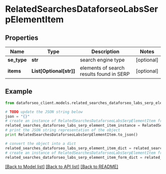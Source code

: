 # RelatedSearchesDataforseoLabsSerpElementItem


## Properties

Name | Type | Description | Notes
------------ | ------------- | ------------- | -------------
**se_type** | **str** | search engine type | [optional] 
**items** | **List[Optional[str]]** | elements of search results found in SERP | [optional] 

## Example

```python
from dataforseo_client.models.related_searches_dataforseo_labs_serp_element_item import RelatedSearchesDataforseoLabsSerpElementItem

# TODO update the JSON string below
json = "{}"
# create an instance of RelatedSearchesDataforseoLabsSerpElementItem from a JSON string
related_searches_dataforseo_labs_serp_element_item_instance = RelatedSearchesDataforseoLabsSerpElementItem.from_json(json)
# print the JSON string representation of the object
print RelatedSearchesDataforseoLabsSerpElementItem.to_json()

# convert the object into a dict
related_searches_dataforseo_labs_serp_element_item_dict = related_searches_dataforseo_labs_serp_element_item_instance.to_dict()
# create an instance of RelatedSearchesDataforseoLabsSerpElementItem from a dict
related_searches_dataforseo_labs_serp_element_item_form_dict = related_searches_dataforseo_labs_serp_element_item.from_dict(related_searches_dataforseo_labs_serp_element_item_dict)
```
[[Back to Model list]](../README.md#documentation-for-models) [[Back to API list]](../README.md#documentation-for-api-endpoints) [[Back to README]](../README.md)


